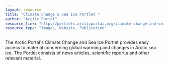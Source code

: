 ```yaml
---
layout: resource
title: "Climate Change & Sea Ice Portlet "
author: "Arctic Portal"
resource_link: "http://portlets.arcticportal.org/climate-change-and-sea-ice-portlet"
resource_type: "Images, Website, Publication"
---
```


The Arctic Portal's Climate Change and Sea Ice Portlet provides easy access to material concerning global warming and changes in Arctic sea ice. The Portlet consists of news articles, scientific report,s and other relevant material.
